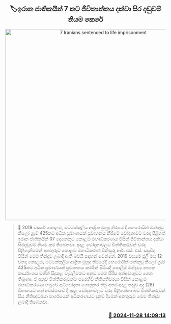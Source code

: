 <p align='center'><b><h2 align='center' title='7 Iranians sentenced to life imprisonment'>🏷ඉරාන ජාතිකයින් 7 කට ජීවිතාන්තය දක්වා සිර දඬුවම් නියම කෙරේ</h2></b></p>
<p align='center'><img src='https://helakuru.sgp1.cdn.digitaloceanspaces.com/esana/images/lib/court-new-thumb-tt.jpg' width='600' alt='7 Iranians sentenced to life imprisonment'></p>

>📝 2019 වසරේ කොළඹ, මට්ටක්කුලිය ආශ්‍රිත මුහුදු තීරයේ දී හෙරොයින් මත්කුඩු කිලෝ ග්‍රෑම් 425කට අධික ප්‍රමාණයක් ප්‍රවාහනය කිරීමේ චෝදනාවට වරද පිළිගත් ඉරාන ජාතිකයින් 07 දෙනෙකුට කොළඹ මහාධිකරණය විසින් ජීවිතාන්තය දක්වා සිරදඬුවම් නියම කර තිබෙනවා.
අදාළ චෝදනාවලට විත්තිකරුවන් වරද පිළිගැනීමෙන් අනතුරුව කොළඹ මහාධිකරණ විනිසුරු ආර්. එස්. එස්. සපුවිද විසින් මෙම තීන්දුව ලබාදී ඇති බවයි සඳහන් වෙන්නේ.
2019 වසරේ ජූලි මස 12 වනදා කොළඹ, මට්ටක්කුලිය ආශ්‍රිත මුහුදු තීරයේදී හෙරොයින් මත්කුඩු කිලෝ ග්‍රෑම් 425කට අධික ප්‍රමාණයක් ප්‍රවාහනය කරමින් සිටියදී පොලිස් මත්ද්‍රව්‍ය නාශක කාර්යාංශය මඟින් සිදුකළ වැටලීමකට අනුව මෙම පිරිස අත්අඩංගුවට ගෙන තිබුණා.
ඒ අනුව විත්තිකරුවන්ට එරෙහිව නීතිපතිවරයා විසින් කොළඹ මහාධිකරණය හමුවේ අධිචෝදනා ගොනුකර තිබූ අතර අදාළ නඩුව අද (28) විභාගයට ගත් අවස්ථාවේ දී අදාළ චෝදනාවලට වරද පිළිගන්නා බව විත්තිකරුවන් සිය නීතිඥවරයා මාර්ගයෙන් අධිකරණයට දැනුම් දීමෙන් අනතුරුව මෙම තීන්දුව ලබාදී තිබෙනවා.


<h3 align='right'><a href='https://www.helakuru.lk/esana/p/105544/'>📅 2024-11-28 14:09:13</a></h3>
